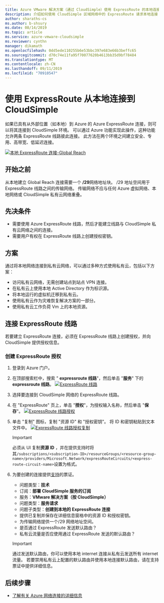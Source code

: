 ```yaml
---
title: Azure VMware 解决方案（通过 CloudSimple）使用 ExpressRoute 的本地连接
description: 介绍如何使用 CloudSimple 区域网络中的 ExpressRoute 请求本地连接
author: sharaths-cs
ms.author: b-shsury
ms.date: 08/14/2019
ms.topic: article
ms.service: azure-vmware-cloudsimple
ms.reviewer: cynthn
manager: dikamath
ms.openlocfilehash: 0dd5ede110255b6e53bbc397e683e66b3beffc65
ms.sourcegitcommit: d70c74e11fa95f70077620b4613bb35d9bf78484
ms.translationtype: MT
ms.contentlocale: zh-CN
ms.lasthandoff: 09/11/2019
ms.locfileid: "70910547"
---
```

# <a name="connect-from-on-premises-to-cloudsimple-using-expressroute"></a>使用 ExpressRoute 从本地连接到 CloudSimple

如果已具有从外部位置（如本地）到 Azure 的 Azure ExpressRoute 连接，则可以将其连接到 CloudSimple 环境。 可以通过 Azure 功能实现此操作，这种功能允许两条 ExpressRoute 线路彼此连接。 此方法在两个环境之间建立安全、专用、高带宽、低延迟连接。

[![本地 ExpressRoute 连接-Global Reach](media/cloudsimple-global-reach-connection.png)](media/cloudsimple-global-reach-connection.png)

## <a name="before-you-begin"></a>开始之前

从本地建立 Global Reach 连接需要一个 **/29**网络地址块。  /29 地址空间用于 ExpressRoute 线路之间的传输网络。  传输网络不应与任何 Azure 虚拟网络、本地网络或 CloudSimple 私有云网络重叠。

## <a name="prerequisites"></a>先决条件

* 需要使用 Azure ExpressRoute 线路，然后才能建立线路与 CloudSimple 私有云网络之间的连接。
* 需要用户有权在 ExpressRoute 线路上创建授权密钥。

## <a name="scenarios"></a>方案

通过将本地网络连接到私有云网络，可以通过多种方式使用私有云，包括以下方案：

* 访问私有云网络，无需创建站点到站点 VPN 连接。
* 在私有云上使用本地 Active Directory 作为标识源。
* 将本地运行的虚拟机迁移到私有云。
* 使用私有云作为灾难恢复解决方案的一部分。
* 使用私有云工作负荷 Vm 上的本地资源。

## <a name="connecting-expressroute-circuits"></a>连接 ExpressRoute 线路

若要建立 ExpressRoute 连接，必须在 ExpressRoute 线路上创建授权，并向 CloudSimple 提供授权信息。


### <a name="create-expressroute-authorization"></a>创建 ExpressRoute 授权

1. 登录到 Azure 门户。

2. 在顶部搜索栏中，搜索 " **expressroute 线路**"，然后单击 "**服务**" 下的**expressroute 线路**。
    [![ExpressRoute 线路](media/azure-expressroute-transit-search.png)](media/azure-expressroute-transit-search.png)

3. 选择要连接到 CloudSimple 网络的 ExpressRoute 线路。

4. 在 "ExpressRoute" 页上，单击 "**授权**"，为授权输入名称，然后单击 "**保存**"。
    [![ExpressRoute 线路授权](media/azure-expressroute-transit-authorizations.png)](media/azure-expressroute-transit-authorizations.png)

5. 单击 "复制" 图标，复制 "资源 ID" 和 "授权密钥"。 将 ID 和密钥粘贴到文本文件中。
    [![ExpressRoute 线路授权复制](media/azure-expressroute-transit-authorization-copy.png)](media/azure-expressroute-transit-authorization-copy.png)

    > [!IMPORTANT]
    > 必须从 UI 复制**资源 ID** ，并在提供支持时将其```/subscriptions/<subscription-ID>/resourceGroups/<resource-group-name>/providers/Microsoft.Network/expressRouteCircuits/<express-route-circuit-name>```设置为格式。

6. 为要创建的连接提供<a href="https://portal.azure.com/#blade/Microsoft_Azure_Support/HelpAndSupportBlade/newsupportrequest" target="_blank">支持</a>的票证。
    * 问题类型：**技术**
    * 订阅：**部署 CloudSimple 服务的订阅**
    * 服务：**VMware 解决方案（按 CloudSimple）**
    * 问题类型：**服务请求**
    * 问题子类型：**创建到本地的 ExpressRoute 连接**
    * 提供已复制并保存在详细信息窗格中的资源 ID 和授权密钥。
    * 为传输网络提供一个/29 网络地址空间。
    * 是否通过 ExpressRoute 发送默认路由？
    * 私有云流量是否应使用通过 ExpressRoute 发送的默认路由？

    > [!IMPORTANT]
    > 通过发送默认路由，你可以使用本地 internet 连接从私有云发送所有 internet 流量。  若要禁用私有云上配置的默认路由并使用本地连接默认路由，请在支持票证中提供详细信息。

## <a name="next-steps"></a>后续步骤

* [了解有关 Azure 网络连接的详细信息](cloudsimple-azure-network-connection.md)  
